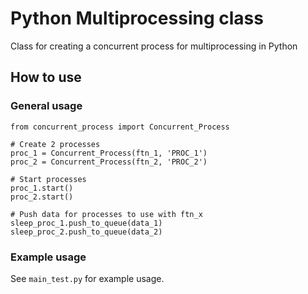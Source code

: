 # Python Multiprocessing class

Class for creating a concurrent process for multiprocessing in Python

## How to use

### General usage

```
from concurrent_process import Concurrent_Process

# Create 2 processes
proc_1 = Concurrent_Process(ftn_1, 'PROC_1')
proc_2 = Concurrent_Process(ftn_2, 'PROC_2')

# Start processes
proc_1.start()
proc_2.start()

# Push data for processes to use with ftn_x
sleep_proc_1.push_to_queue(data_1)
sleep_proc_2.push_to_queue(data_2)
```

### Example usage

See ```main_test.py``` for example usage.
